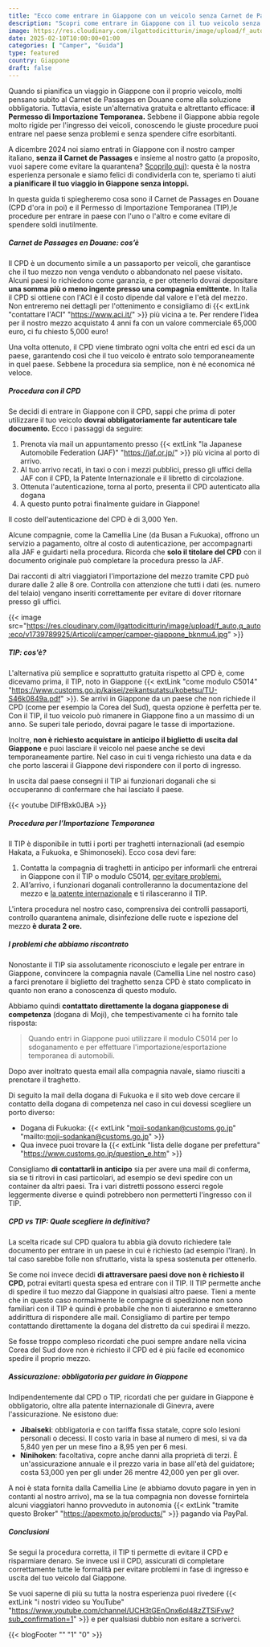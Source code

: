 ```yaml
---
title: "Ecco come entrare in Giappone con un veicolo senza Carnet de Passages"
description: "Scopri come entrare in Giappone con il tuo veicolo senza spendere inutili soldi per il Carnet de Passages en Douane. Segui la nostra guida per richiedere il Permesso di Importazione Temporanea, un'alternativa gratuita e semplice, basata sulla nostra esperienza personale"
image: https://res.cloudinary.com/ilgattodicitturin/image/upload/f_auto,q_auto:eco/v1739789765/Articoli/camper/camper-tori_nxvehm.jpg
date: 2025-02-10T10:00:00+01:00
categories: [ "Camper", "Guida"]
type: featured
country: Giappone
draft: false
---
```


Quando si pianifica un viaggio in Giappone con il proprio veicolo, molti pensano subito al Carnet de Passages en Douane come alla soluzione obbligatoria. Tuttavia, esiste un'alternativa gratuita e altrettanto efficace: **il Permesso di Importazione Temporanea.** 
Sebbene il Giappone abbia regole molto rigide per l'ingresso dei veicoli, conoscendo le giuste procedure puoi entrare nel paese senza problemi e senza spendere cifre esorbitanti. 

A dicembre 2024 noi siamo entrati in Giappone con il nostro camper italiano, **senza il Carnet de Passages**  e insieme al nostro gatto (a proposito, vuoi sapere come evitare la quarantena? [Scoprilo qui](/blog/entrare-in-giappone-con-il-tuo-cane-o-gatto-come-evitare-la-quarantena)): questa è la nostra esperienza personale e siamo felici di condividerla con te, speriamo ti aiuti **a pianificare il tuo viaggio in Giappone senza intoppi.**

In questa guida ti spiegheremo cosa sono il Carnet de Passages en Douane (CPD d'ora in poi) e il Permesso di Importazione Temporanea (TIP),le procedure per entrare in paese con l'uno o l'altro e come evitare di spendere soldi inutilmente. 

##### Carnet de Passages en Douane: cos’è 

Il CPD è un documento simile a un passaporto per veicoli, che garantisce che il tuo mezzo non venga venduto o abbandonato nel paese visitato. Alcuni paesi lo richiedono come garanzia, e per ottenerlo dovrai depositare **una somma più o meno ingente presso una compagnia emittente.** 
In Italia il CPD si ottiene con l'ACI è il costo dipende dal valore e l'età del mezzo. Non entreremo nei dettagli per l'ottenimento e consigliamo di {{< extLink "contattare l'ACI" "https://www.aci.it/" >}} più vicina a te. Per rendere l'idea per il nostro mezzo acquistato 4 anni fa con un valore commerciale 65,000 euro, ci fu chiesto 5,000 euro!

Una volta ottenuto, il CPD viene timbrato ogni volta che entri ed esci da un paese, garantendo così che il tuo veicolo è entrato solo temporaneamente in quel paese. Sebbene la procedura sia semplice, non è né economica né veloce. 

##### Procedura con il CPD

Se decidi di entrare in Giappone con il CPD, sappi che prima di poter utilizzare il tuo veicolo **dovrai obbligatoriamente far autenticare tale documento.** Ecco i passaggi da seguire:

1. Prenota via mail un appuntamento presso {{< extLink "la Japanese Automobile Federation (JAF)" "https://jaf.or.jp/" >}} più vicina al porto di arrivo.
2. Al tuo arrivo recati, in taxi o con i mezzi pubblici, presso gli uffici della JAF con il CPD, la Patente Internazionale e il libretto di circolazione.
3. Ottenuta l'autenticazione, torna al porto, presenta il CPD autenticato alla dogana 
4. A questo punto potrai finalmente guidare in Giappone!

Il costo dell'autenticazione del CPD è di 3,000 Yen.

Alcune compagnie, come la Camellia Line (da Busan a Fukuoka), offrono un servizio a pagamento, oltre al costo di autenticazione, per accompagnarti alla JAF e guidarti nella procedura. Ricorda che **solo il titolare del CPD** con il documento originale può completare la procedura presso la JAF. 

Dai racconti di altri viaggiatori l'importazione del mezzo tramite CPD può durare dalle 2 alle 8 ore. Controlla con attenzione che tutti i dati (es. numero del telaio) vengano inseriti correttamente per evitare di dover ritornare presso gli uffici. 

{{< image src="https://res.cloudinary.com/ilgattodicitturin/image/upload/f_auto,q_auto:eco/v1739789925/Articoli/camper/camper-giappone_bknmu4.jpg" >}}

##### TIP: cos'è?

L'alternativa più semplice e soprattutto gratuita rispetto al CPD è, come dicevamo prima, il TIP, noto in Giappone {{< extLink "come modulo C5014" "https://www.customs.go.jp/kaisei/zeikantsutatsu/kobetsu/TU-S46k0849a.pdf" >}}. Se arrivi in Giappone da un paese che non richiede il CPD (come per esempio la Corea del Sud), questa opzione è perfetta per te.
Con il TIP, il tuo veicolo può rimanere in Giappone fino a un massimo di un anno. Se superi tale periodo, dovrai pagare le tasse di importazione. 

Inoltre, **non è richiesto acquistare in anticipo il biglietto di uscita dal Giappone** e puoi lasciare il veicolo nel paese anche se devi temporaneamente partire. Nel caso in cui ti venga richiesto una data e da che porto lascerai il Giappone devi rispondere con il porto di ingresso.

In uscita dal paese consegni il TIP ai funzionari doganali che si occuperanno di confermare che hai lasciato il paese.

{{< youtube DIFfBxk0JBA >}}

##### Procedura per l’Importazione Temporanea

Il TIP è disponibile in tutti i porti per traghetti internazionali (ad esempio Hakata, a Fukuoka, e Shimonoseki). Ecco cosa devi fare:

1. Contatta la compagnia di traghetti in anticipo per informarli che entrerai in Giappone con il TIP o modulo C5014, [per evitare problemi.](#i-problemi-che-abbiamo-riscontrato)
2. All’arrivo, i funzionari doganali controlleranno la documentazione del mezzo e [la patente internazionale](/blog/patente-internazionale-come-fare-guida-completa) e ti rilasceranno il TIP.

L'intera procedura nel nostro caso, comprensiva dei controlli passaporti, controllo quarantena animale, disinfezione delle ruote e ispezione del mezzo **è durata 2 ore.**

##### I problemi che abbiamo riscontrato

Nonostante il TIP sia assolutamente riconosciuto e legale per entrare in Giappone, convincere la compagnia navale (Camellia Line nel nostro caso) a farci prenotare il biglietto del traghetto senza CPD è stato complicato in quanto non erano a conoscenza di questo modulo. 

Abbiamo quindi **contattato direttamente la dogana giapponese di competenza** (dogana di Moji), che tempestivamente ci ha fornito tale risposta:

> Quando entri in Giappone puoi utilizzare il modulo C5014 per lo sdoganamento e per effettuare l'importazione/esportazione temporanea di automobili.

Dopo aver inoltrato questa email alla compagnia navale, siamo riusciti a prenotare il traghetto.

Di seguito la mail della dogana di Fukuoka e il sito web dove cercare il contatto della dogana di competenza nel caso in cui dovessi scegliere un porto diverso:

- Dogana di Fukuoka: {{< extLink "moji-sodankan@customs.go.jp" "mailto:moji-sodankan@customs.go.jp" >}}
- Qua invece puoi trovare la {{< extLink "lista delle dogane per prefettura" "https://www.customs.go.jp/question_e.htm" >}}

Consigliamo **di contattarli in anticipo** sia per avere una mail di conferma, sia se ti ritrovi in casi particolari, ad esempio se devi spedire con un container da altri paesi. Tra i vari distretti possono esserci regole leggermente diverse e quindi potrebbero non permetterti l'ingresso con il TIP.

##### CPD vs TIP: Quale scegliere in definitiva?

La scelta ricade sul CPD qualora tu abbia già dovuto richiedere tale documento per entrare in un paese in cui è richiesto (ad esempio l'Iran). In tal caso sarebbe folle non sfruttarlo, vista la spesa sostenuta per ottenerlo. 

Se come noi invece decidi **di attraversare paesi dove non è richiesto il CPD**, potrai evitarti questa spesa ed entrare con il TIP.
Il TIP permette anche di spedire il tuo mezzo dal Giappone in qualsiasi altro paese. Tieni a mente che in questo caso normalmente le compagnie di spedizione non sono familiari con il TIP è quindi è probabile che non ti aiuteranno e smetteranno addirittura di rispondere alle mail. Consigliamo di partire per tempo contattando direttamente la dogana del distretto da cui spedirai il mezzo.

Se fosse troppo compleso ricordati che puoi sempre andare nella vicina Corea del Sud dove non è richiesto il CPD ed è più facile ed economico spedire il proprio mezzo.

##### Assicurazione: obbligatoria per guidare in Giappone

Indipendentemente dal CPD o TIP, ricordati che per guidare in Giappone è obbligatorio, oltre alla patente internazionale di Ginevra, avere l'assicurazione. 
Ne esistono due:

- **Jibaiseki**: obbligatoria e con tariffa fissa statale, copre solo lesioni personali o decessi. Il costo varia in base al numero di mesi, si va da 5,840 yen per un mese fino a 8,95 yen per 6 mesi.
- **Ninihoken**: facoltativa, copre anche danni alla proprietà di terzi. È un'assicurazione annuale e il prezzo varia in base all'età del guidatore; costa 53,000 yen per gli under 26 mentre 42,000 yen per gli over.

A noi è stata fornita dalla Camellia Line (e abbiamo dovuto pagare in yen in contanti al nostro arrivo), ma se la tua compagnia non dovesse fornirtela alcuni viaggiatori hanno provveduto in autonomia {{< extLink "tramite questo Broker" "https://apexmoto.jp/products/" >}} pagando via PayPal.

##### Conclusioni

Se segui la procedura corretta, il TIP ti permette di evitare il CPD e risparmiare denaro. Se invece usi il CPD, assicurati di completare correttamente tutte le formalità per evitare problemi in fase di ingresso e uscita del tuo veicolo dal Giappone.

Se vuoi saperne di più su tutta la nostra esperienza puoi rivedere {{< extLink "i nostri video su YouTube" "https://www.youtube.com/channel/UCH3tGEnOnx6ql48zZTSiFvw?sub_confirmation=1" >}} e per qualsiasi dubbio non esitare a scriverci.

<!-- Qui invece puoi vedere come è andato il nostro ingresso in Giappone, raggiunto finalmente dopo 3 anni on the road! -->


<!-- Inoltre, se stai cercando una guida dettagliata sulla Transiberiana via terra, puoi acquistare il nostro e-book online. -->

{{< blogFooter "" "1" "0" >}}


